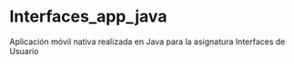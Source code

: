# Interfaces_app_java
Aplicación móvil nativa realizada en Java para la asignatura Interfaces de Usuario
